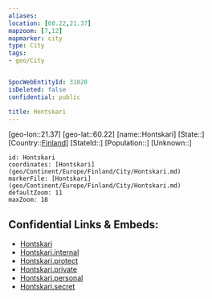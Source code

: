 ```yaml
---
aliases: 
location: [60.22,21.37]
mapzoom: [7,12] 
mapmarker: city 
type: City
tags:
- geo/City


SpocWebEntityId: 31020
isDeleted: false
confidential: public

title: Hontskari
---
```

[geo-lon::21.37]
[geo-lat::60.22]
[name::Hontskari]
[State::]
[Country::[Finland](geo/Continent/Europe/Finland.md)]
[StateId::]
[Population::]
[Unknown::]


```leaflet
id: Hontskari
coordinates: [Hontskari](geo/Continent/Europe/Finland/City/Hontskari.md)
markerFile: [Hontskari](geo/Continent/Europe/Finland/City/Hontskari.md)
defaultZoom: 11 
maxZoom: 18
```


## Confidential Links & Embeds: 
- [Hontskari](../../../../../../_public/geo/Continent/Europe/Finland/City/Hontskari.md) 
- [Hontskari.internal](../../../../../../_internal/geo/Continent/Europe/Finland/City/Hontskari.internal.md) 
- [Hontskari.protect](../../../../../../_protect/geo/Continent/Europe/Finland/City/Hontskari.protect.md) 
- [Hontskari.private](../../../../../../_private/geo/Continent/Europe/Finland/City/Hontskari.private.md) 
- [Hontskari.personal](../../../../../../_personal/geo/Continent/Europe/Finland/City/Hontskari.personal.md) 
- [Hontskari.secret](../../../../../../_secret/geo/Continent/Europe/Finland/City/Hontskari.secret.md) 
